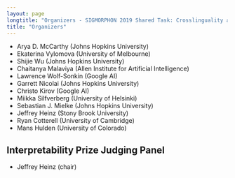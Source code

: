 ```yaml
---
layout: page
longtitle: "Organizers - SIGMORPHON 2019 Shared Task: Crosslinguality and Context in Morphology"
title: "Organizers"
---
```


- Arya D. McCarthy (Johns Hopkins University)
- Ekaterina Vylomova (University of Melbourne)
- Shijie Wu (Johns Hopkins University)
- Chaitanya Malaviya (Allen Institute for Artificial Intelligence)
- Lawrence Wolf-Sonkin (Google AI)
- Garrett Nicolai (Johns Hopkins University)
- Christo Kirov (Google AI)
- Miikka Silfverberg (University of Helsinki)
- Sebastian J. Mielke (Johns Hopkins University)
- Jeffrey Heinz (Stony Brook University)
- Ryan Cotterell (University of Cambridge)
- Mans Hulden (University of Colorado)

## Interpretability Prize Judging Panel

- Jeffrey Heinz (chair)
